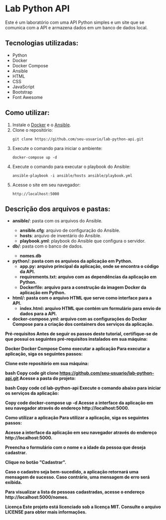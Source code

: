 <!DOCTYPE html>
<html>
<head>
	<meta charset="UTF-8">
	<meta name="viewport" content="width=device-width, initial-scale=1.0">
	<link rel="stylesheet" href="https://cdnjs.cloudflare.com/ajax/libs/font-awesome/5.15.3/css/all.min.css"
		integrity="sha512-EU1/jlG/JI5aaxNWtUpy4nC91V9YBlzO9IQz3PnO+1vgsTMTjCv+vLmiDzgNTvzh4ck3rnGXKpFQc8MRz9I7Og=="
		crossorigin="anonymous" referrerpolicy="no-referrer" />
	<title>Lab Python API</title>
</head>
<body>
	<h1>Lab Python API</h1>
	<p>Este é um laboratório com uma API Python simples e um site que se comunica com a API e armazena dados em um banco de dados local.</p>
	<h2>Tecnologias utilizadas:</h2>
	<ul>
		<li><i class="fab fa-python"></i> Python</li>
		<li><i class="fab fa-docker"></i> Docker</li>
		<li><i class="fab fa-docker"></i> Docker Compose</li>
		<li><i class="fab fa-ansible"></i> Ansible</li>
		<li><i class="fab fa-html5"></i> HTML</li>
		<li><i class="fab fa-css3-alt"></i> CSS</li>
		<li><i class="fab fa-js-square"></i> JavaScript</li>
		<li><i class="fab fa-bootstrap"></i> Bootstrap</li>
		<li><i class="fab fa-font-awesome"></i> Font Awesome</li>
	</ul>
	<h2>Como utilizar:</h2>
	<ol>
		<li>Instale o <a href="https://www.docker.com/get-started">Docker</a> e o <a href="https://docs.ansible.com/ansible/latest/installation_guide/intro_installation.html">Ansible</a>.</li>
		<li>Clone o repositório:</li>
		<pre><code>git clone https://github.com/seu-usuario/lab-python-api.git</code></pre>
		<li>Execute o comando para iniciar o ambiente:</li>
		<pre><code>docker-compose up -d</code></pre>
		<li>Execute o comando para executar o playbook do Ansible:</li>
		<pre><code>ansible-playbook -i ansible/hosts ansible/playbook.yml</code></pre>
		<li>Acesse o site em seu navegador:</li>
		<pre><code>http://localhost:5000</code></pre>
	</ol>
	<h2>Descrição dos arquivos e pastas:</h2>
	<ul>
		<li><strong>ansible/</strong>: pasta com os arquivos do Ansible.</li>
		<ul>
			<li><strong>ansible.cfg</strong>: arquivo de configuração do Ansible.</li>
			<li><strong>hosts</strong>: arquivo de inventário do Ansible.</li>
			<li><strong>playbook.yml</strong>: playbook do Ansible que configura o servidor.</li>
		</ul>
		<li><strong>db/</strong>: pasta com o banco de dados.</li>
		<ul>
			<li><strong>nomes.db</strong</li>
		</ul>
	</li>
	<li>
		<strong>python/</strong>: pasta com os arquivos da aplicação em Python.
		<ul>
			<li>
				<strong>app.py</strong>: arquivo principal da aplicação, onde se encontra o código da API.
			</li>
			<li>
				<strong>requirements.txt</strong>: arquivo com as dependências da aplicação em Python.
			</li>
			<li>
				<strong>Dockerfile</strong>: arquivo para a construção da imagem Docker da aplicação em Python.
			</li>
		</ul>
	</li>
	<li>
		<strong>html/</strong>: pasta com o arquivo HTML que serve como interface para a API.
		<ul>
			<li>
				<strong>index.html</strong>: arquivo HTML que contém um formulário para envio de dados para a API.
			</li>
		</ul>
	</li>
	<li>
		<strong>docker-compose.yml</strong>: arquivo com as configurações do Docker Compose para a criação dos containers dos serviços da aplicação.
	</li>
</ul>
Pré-requisitos
Antes de seguir os passos deste tutorial, certifique-se de que possui os seguintes pré-requisitos instalados em sua máquina:

Docker
Docker Compose
Como executar a aplicação
Para executar a aplicação, siga os seguintes passos:

Clone este repositório em sua máquina:

bash
Copy code
git clone https://github.com/seu-usuario/lab-python-api.git
Acesse a pasta do projeto:

bash
Copy code
cd lab-python-api
Execute o comando abaixo para iniciar os serviços da aplicação:

Copy code
docker-compose up -d
Acesse a interface da aplicação em seu navegador através do endereço http://localhost:5000.

Como utilizar a aplicação
Para utilizar a aplicação, siga os seguintes passos:

Acesse a interface da aplicação em seu navegador através do endereço http://localhost:5000.

Preencha o formulário com o nome e a idade da pessoa que deseja cadastrar.

Clique no botão "Cadastrar".

Caso o cadastro seja bem-sucedido, a aplicação retornará uma mensagem de sucesso. Caso contrário, uma mensagem de erro será exibida.

Para visualizar a lista de pessoas cadastradas, acesse o endereço http://localhost:5000/nomes.

Licença
Este projeto está licenciado sob a licença MIT. Consulte o arquivo LICENSE para obter mais informações.
